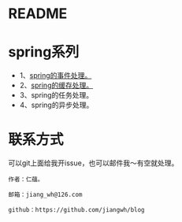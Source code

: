 # README


# spring系列
- 1、<a href="spring/Spring%E4%B8%AD%E7%9A%84%E4%BA%8B%E4%BB%B6%E5%A4%84%E7%90%86.md">spring的事件处理。</a>
- 2、<a href="spring/Spring%E4%B8%AD%E7%9A%84%E7%BC%93%E5%AD%98%E5%A4%84%E7%90%86.md">spring的缓存处理。</a>
- 3、spring的任务处理。
- 4、spring的异步处理。


# 联系方式



可以git上面给我开issue，也可以邮件我～有空就处理。





```
作者：仁蕴。

邮箱：jiang_wh@126.com 

github：https://github.com/jiangwh/blog
```